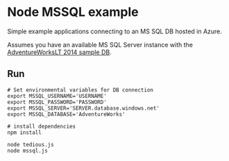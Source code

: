 # Node MSSQL example

Simple example applications connecting to an MS SQL DB hosted in Azure.

Assumes you have an available MS SQL Server instance with the [AdventureWorksLT 2014 sample DB](http://msftdbprodsamples.codeplex.com/releases/).

## Run

```
# Set environmental variables for DB connection
export MSSQL_USERNAME='USERNAME'
export MSSQL_PASSWORD='PASSWORD'
export MSSQL_SERVER='SERVER.database.windows.net'
export MSSQL_DATABASE='AdventureWorks'

# install dependencies
npm install

node tedious.js
node mssql.js

```
